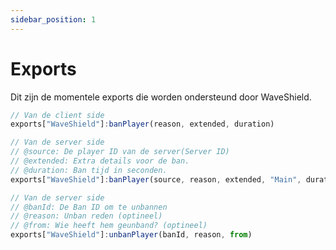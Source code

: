 ```yaml
---
sidebar_position: 1
---
```


# Exports

Dit zijn de momentele exports die worden ondersteund door WaveShield.

```jsx title="/your/folder/banFileName.lua"
// Van de client side
exports["WaveShield"]:banPlayer(reason, extended, duration)

// Van de server side
// @source: De player ID van de server(Server ID)
// @extended: Extra details voor de ban.
// @duration: Ban tijd in seconden.
exports["WaveShield"]:banPlayer(source, reason, extended, "Main", duration)
```

```jsx title="/your/folder/unbanFileName.lua"
// Van de server side
// @banId: De Ban ID om te unbannen
// @reason: Unban reden (optineel)
// @from: Wie heeft hem geunband? (optineel)
exports["WaveShield"]:unbanPlayer(banId, reason, from)
```
